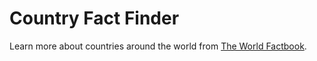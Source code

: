 # Country Fact Finder

Learn more about countries around the world from [The World Factbook](https://www.cia.gov/the-world-factbook/).
